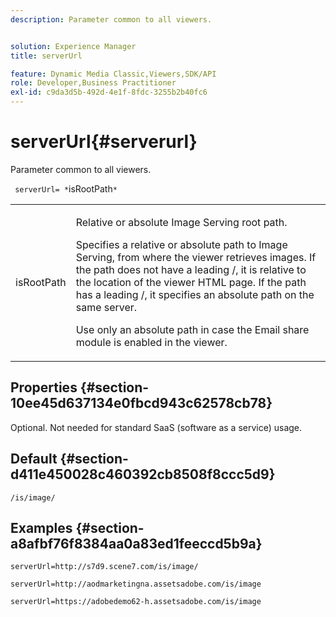 ```yaml
---
description: Parameter common to all viewers.


solution: Experience Manager
title: serverUrl

feature: Dynamic Media Classic,Viewers,SDK/API
role: Developer,Business Practitioner
exl-id: c9da3d5b-492d-4e1f-8fdc-3255b2b40fc6
---
```

# serverUrl{#serverurl}

Parameter common to all viewers.

 ` serverUrl= *`isRootPath`*`

<table id="table_9B98C97485DD4DEB8A6ECBCE8DF6B886"> 
 <tbody> 
  <tr> 
   <td colname="col1"> <p> <span class="codeph"> <span class="varname"> isRootPath</span> </span> </p> </td> 
   <td colname="col2"> <p>Relative or absolute Image Serving root path. </p> <p> Specifies a relative or absolute path to Image Serving, from where the viewer retrieves images. If the path does not have a leading <span class="filepath"> /</span>, it is relative to the location of the viewer HTML page. If the path has a leading <span class="filepath"> /</span>, it specifies an absolute path on the same server. </p> <p> Use only an absolute path in case the Email share module is enabled in the viewer. </p> </td> 
  </tr> 
 </tbody> 
</table>

## Properties {#section-10ee45d637134e0fbcd943c62578cb78}

Optional. Not needed for standard SaaS (software as a service) usage.

## Default {#section-d411e450028c460392cb8508f8ccc5d9}

`/is/image/`

## Examples {#section-a8afbf76f8384aa0a83ed1feeccd5b9a}

```
serverUrl=http://s7d9.scene7.com/is/image/
```

```
serverUrl=http://aodmarketingna.assetsadobe.com/is/image
```

```
serverUrl=https://adobedemo62-h.assetsadobe.com/is/image
```
